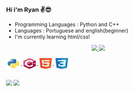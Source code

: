 ### Hi i'm Ryan ✌😎

- Programming Languages : Python and C++
- Languages : Portuguese and english(beginner)
- I'm currently learning html/css!

<div align="center">
  <a href="https://github.com/ryserk">
  <img height="180em" src="https://github-readme-stats.vercel.app/api?username=ryserk&show_icons=true&theme=github_dark&include_all_commits=true&count_private=true"/>
  <img height="180em" src="https://github-readme-stats.vercel.app/api/top-langs/?username=ryserk&layout=compact&langs_count=7&theme=github_dark"/>
    
</div>
 <div style="display: inline_block"><br>
  <img align="center" alt="Ryan-Python" height="30" width="40" src="https://raw.githubusercontent.com/devicons/devicon/master/icons/python/python-original.svg">
  <img align="center" alt="Ryan-C++" height="30" width="40" src="https://github.com/devicons/devicon/blob/master/icons/cplusplus/cplusplus-original.svg">
  <img align="center" alt="Ryan-Html" height="30" width="40" src="https://github.com/devicons/devicon/blob/master/icons/html5/html5-original.svg">
  <img align="center" alt="Ryan-C++" height="30" width="40" src="https://raw.githubusercontent.com/devicons/devicon/master/icons/css3/css3-original.svg">
</div>
  
   ##
 
<div> 
  <a href = "mailto:ryangabryel2005@gmail.com"><img src="https://img.shields.io/badge/-Gmail-%23333?style=for-the-badge&logo=gmail&logoColor=white" target="_blank"></a>
  <a href = "discord:xfoo#6633"><img src="https://img.shields.io/badge/Discord-7289DA?style=for-the-badge&logo=discord&logoColor=white" target="_blank"></a>
  
  
</div>
